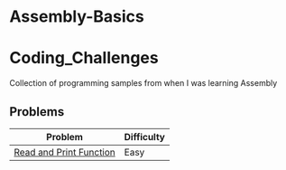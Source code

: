# Assembly-Basics

# Coding_Challenges
Collection of programming samples from when I was learning Assembly

## Problems
| Problem | Difficulty |
| - | - |
|  [Read and Print Function](https://github.com/Wuydts/Assembly-Basics/blob/master/Assembly%20Basics/read-print-func/read-print-func.asm) |  Easy | 
